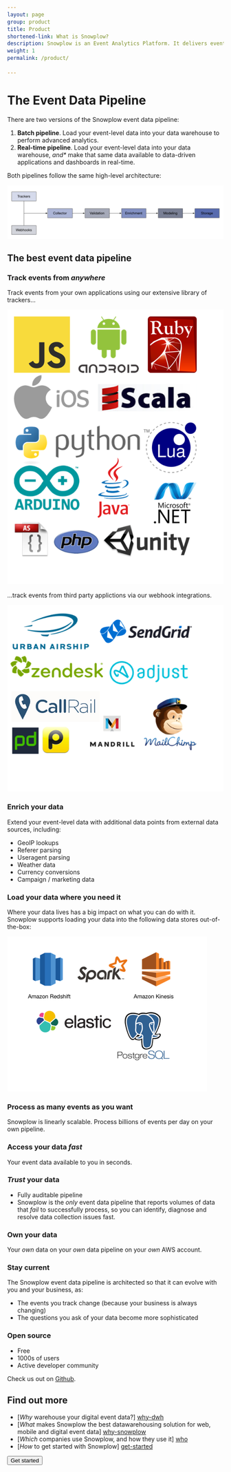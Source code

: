 ```yaml
---
layout: page
group: product
title: Product
shortened-link: What is Snowplow?
description: Snowplow is an Event Analytics Platform. It delivers event line of your own, customer-level, event-level data, from all your channels, platforms and services, into your own structured data warehouse and unified log
weight: 1
permalink: /product/

---
```


<h1>The Event Data Pipeline</h1>

<p>There are two versions of the Snowplow event data pipeline:</p>
<p>
	<ol>
		<li><strong>Batch pipeline</strong>. Load your event-level data into your data warehouse to perform advanced analytics.</li>
		<li><strong>Real-time pipeline</strong>. Load your event-level data into your data warehouse, <em>and*</em> make that same data available to data-driven applications and dashboards in real-time.</li>
	</ol>
</p>
<p>Both pipelines follow the same high-level architecture:</p>
<p>
	<img src="img/snowplow-pipeline-schematic.png" />
</p>

<h2>The best event data pipeline</h2>

<h3>Track events from <em>anywhere</em></h3>

<p>Track events from your own applications using our extensive library of trackers...</p>

<p><img src="img/tracker-logos.png"></p>

<p>...track events from third party applictions via our webhook integrations.</p>

<p><img src="img/third-party-integrations.png"></p>


<h3>Enrich your data</h3>

<p>Extend your event-level data with additional data points from external data sources, including:</p>

<p><ul>
	<li>GeoIP lookups</li>
	<li>Referer parsing</li>
	<li>Useragent parsing</li>
	<li>Weather data</li>
	<li>Currency conversions</li>
	<li>Campaign / marketing data</li>
</ul></p>

<h3>Load your data where you need it</h3>

<p>Where your data lives has a big impact on what you can do with it. Snowplow supports loading your data into the following data stores out-of-the-box:</p>

<p><img src="img/storage-targets.png"/></p>

<h3>Process as many events as you want</h3>

<p>Snowplow is linearly scalable. Process billions of events per day on your own pipeline.</p>

<h3>Access your data <em>fast</em></h3>

<p>Your event data available to you in seconds.</p>

<h3><em>Trust</em> your data</h3>

<p><ul>
  <li>Fully auditable pipeline</li>
  <li>Snowplow is the <em>only</em> event data pipeline that reports volumes of data that <em>fail</em> to successfully process, so you can identify, diagnose and resolve data collection issues fast.</li>
</ul></p>

<h3>Own your data</h3>

<p>Your <em>own</em> data on your <em>own</em> data pipeline on your <em>own</em> AWS account.</p>

<h3>Stay current</h3>

<p>The Snowplow event data pipeline is architected so that it can evolve with you and your business, as:</p>

<p><ul>
  <li>The events you track change (because your business is always changing)</li>
  <li>The questions you ask of your data become more sophisticated</li>
</ul></p>

<h3>Open source</h3>

<p><ul>
	<li>Free</li>
	<li>1000s of users</li>
	<li>Active developer community</li>
</ul></p>

<p>Check us out on <a href="https://github.com/snowplow/snowplow">Github</a>.</p>

## Find out more

* [*Why* warehouse your digital event data?] [why-dwh]
* [*What* makes Snowplow the best datawarehousing solution for web, mobile and digital event data] [why-snowplow]
* [*Which* companies use Snowplow, and how they use it] [who]
* [*How* to get started with Snowplow] [get-started]


<div class="html">
	<a href="/get-started/index.html">
		<button class="btn btn-large btn-primary center-block" type="button">Get started</button>
	</a>
</div>


[why-dwh]: why-warehouse-your-data/
[why-snowplow]: the-best-event-data-warehouse/
[who]: who-uses-snowplow/
[get-started]: /get-started/
[amazon-logo]: /assets/img/APN_Standard_Technology_Partner.png
[trackers]: https://github.com/snowplow?utf8=%E2%9C%93&query=tracker
[webhooks]: /blog/2014/11/10/snowplow-0.9.11-released-with-webhook-support/

[unified-log-blog-post]: /blog/2014/01/20/the-three-eras-of-business-data-processing/
[kinesis]: http://aws.amazon.com/kinesis/
